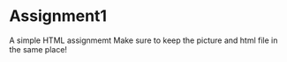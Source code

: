 # Assignment1
A simple HTML assignmemt
Make sure to keep the picture and html file in the same place!
